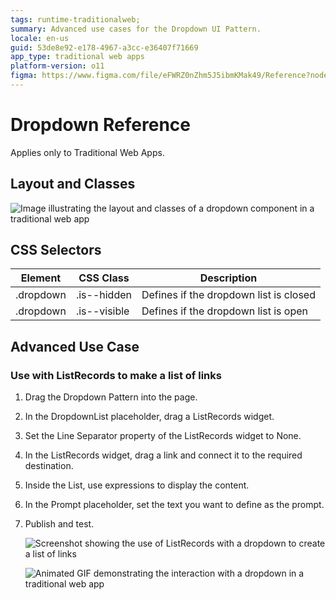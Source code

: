 ```yaml
---
tags: runtime-traditionalweb; 
summary: Advanced use cases for the Dropdown UI Pattern.
locale: en-us
guid: 53de8e92-e178-4967-a3cc-e36407f71669
app_type: traditional web apps
platform-version: o11
figma: https://www.figma.com/file/eFWRZ0nZhm5J5ibmKMak49/Reference?node-id=615:452
---
```


# Dropdown Reference

<div class="info" markdown="1">

Applies only to Traditional Web Apps.

</div>

## Layout and Classes

![Image illustrating the layout and classes of a dropdown component in a traditional web app](images/dropdown-image-2.png "Dropdown Layout")

## CSS Selectors

| **Element** |  **CSS Class** |  **Description**  |
| ---|---|---  
| .dropdown |  .is--hidden |  Defines if the dropdown list is closed  |
| .dropdown |  .is--visible |  Defines if the dropdown list is open  |

## Advanced Use Case

### Use with ListRecords to make a list of links

1. Drag the Dropdown Pattern into the page.
1. In the DropdownList placeholder, drag a ListRecords widget.
1. Set the Line Separator property of the ListRecords widget to None.
1. In the ListRecords widget, drag a link and connect it to the required destination.
1. Inside the List, use expressions to display the content.
1. In the Prompt placeholder, set the text you want to define as the prompt.
1. Publish and test.

    ![Screenshot showing the use of ListRecords with a dropdown to create a list of links](images/dropdown-image-3.png "Dropdown ListRecords Example")

    ![Animated GIF demonstrating the interaction with a dropdown in a traditional web app](images/dropdown-gif-1.gif "Interactive Dropdown Example")



